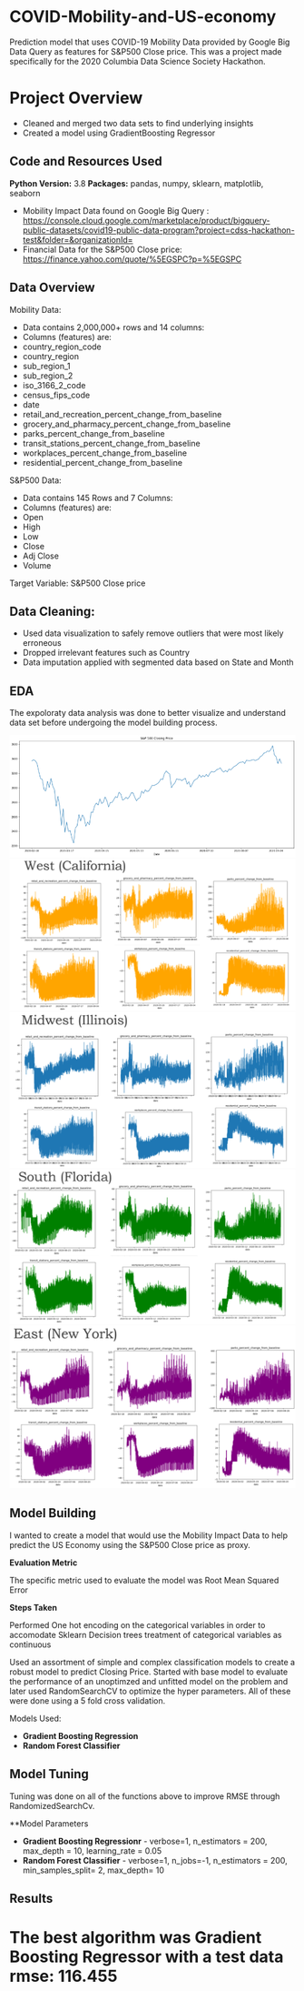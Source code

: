 # COVID-Mobility-and-US-economy
Prediction model that uses COVID-19 Mobility Data provided by Google Big Data Query as features for S&amp;P500 Close price. 
This was a project made specifically for the 2020 Columbia Data Science Society Hackathon.

# Project Overview 

* Cleaned and merged two data sets to find underlying insights
* Created a model using GradientBoosting Regressor

## Code and Resources Used 
**Python Version:** 3.8 
**Packages:** pandas, numpy, sklearn, matplotlib, seaborn 
* Mobility Impact Data found on Google Big Query : 
https://console.cloud.google.com/marketplace/product/bigquery-public-datasets/covid19-public-data-program?project=cdss-hackathon-test&folder=&organizationId=
* Financial Data for the S&amp;P500 Close price: https://finance.yahoo.com/quote/%5EGSPC?p=%5EGSPC


## Data Overview
Mobility Data:
* Data contains 2,000,000+ rows and 14 columns:
* Columns (features) are:
* country_region_code
* country_region
* sub_region_1
* sub_region_2
* iso_3166_2_code
* census_fips_code
* date
* retail_and_recreation_percent_change_from_baseline
* grocery_and_pharmacy_percent_change_from_baseline
* parks_percent_change_from_baseline
* transit_stations_percent_change_from_baseline
* workplaces_percent_change_from_baseline
* residential_percent_change_from_baseline

S&P500 Data:
* Data contains 145 Rows and 7 Columns:
* Columns (features) are:
* Open
* High
* Low
* Close
* Adj Close
* Volume

Target Variable: 
 S&amp;P500 Close price
 
## Data Cleaning:
* Used data visualization to safely remove outliers that were most likely erroneous 
*	Dropped irrelevant features such as Country
*	Data imputation applied with segmented data based on State and Month

## EDA
The expoloraty data analysis was done to better visualize and understand data set before undergoing the model building process.

![alt text](https://github.com/kevin7303/COVID-Mobility-and-US-economy/blob/master/sp500.png "SP500")
![alt text](https://github.com/kevin7303/COVID-Mobility-and-US-economy/blob/master/West.PNG "west")
![alt text](https://github.com/kevin7303/COVID-Mobility-and-US-economy/blob/master/Midwest.PNG "midwest")
![alt text](https://github.com/kevin7303/COVID-Mobility-and-US-economy/blob/master/South.PNG "south")
![alt text](https://github.com/kevin7303/COVID-Mobility-and-US-economy/blob/master/East.PNG "East")


## Model Building 
I wanted to create a model that would use the Mobility Impact Data to help predict the US Economy using the  S&amp;P500 Close price as proxy.

**Evaluation Metric**

The specific metric used to evaluate the model was Root Mean Squared Error


**Steps Taken**

Performed One hot encoding on the categorical variables in order to accomodate Sklearn Decision trees treatment of categorical variables as continuous

Used an assortment of simple and complex classification models to create a robust model to predict Closing Price.
Started with base model to evaluate the performance of an unoptimzed and unfitted model on the problem and later used RandomSearchCV to optimize the hyper parameters.
All of these were done using a 5 fold cross validation.

Models Used:
* **Gradient Boosting Regression** 
* **Random Forest Classifier** 

## Model Tuning
Tuning was done on all of the functions above to improve RMSE through RandomizedSearchCv.


**Model Parameters

* **Gradient Boosting Regressionr** - verbose=1, n_estimators = 200, max_depth = 10, learning_rate = 0.05
* **Random Forest Classifier** - verbose=1, n_jobs=-1, n_estimators = 200, min_samples_split= 2, max_depth= 10


## **Results**
# The best algorithm was Gradient Boosting Regressor with a test data rmse: 116.455


